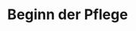 ---
title: 3. Beginn der Pflege
order: 3
draft: true
icon: /img/care.svg
img_alt: "Pflegebeginn"
beschreibung: "Lorem ipsum dolor sit amet, consetetur sadipscing elitr, sed diam nonumy eirmod tempor invidunt ut labore et dolore magna aliquyam erat."
---